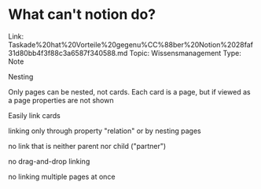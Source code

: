 # What can't notion do?

Link: Taskade%20hat%20Vorteile%20gegenu%CC%88ber%20Notion%2028faf31d80bb4f3f88c3a6587f340588.md
Topic: Wissensmanagement
Type: Note

Nesting

Only pages can be nested, not cards. Each card is a page, but if viewed as a page properties are not shown

Easily link cards 

linking only through property "relation" or by nesting pages

no link that is neither parent nor child ("partner")

no drag-and-drop linking

no linking multiple pages at once